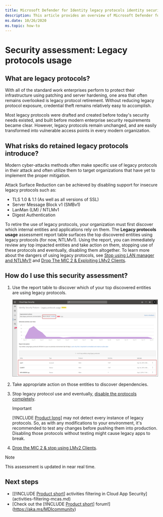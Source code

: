 ```yaml
---
title: Microsoft Defender for Identity legacy protocols identity security posture assessment
description: This article provides an overview of Microsoft Defender for Identity's legacy protocol identification security posture assessment report.
ms.date: 10/26/2020
ms.topic: how-to
---
```


# Security assessment: Legacy protocols usage

## What are legacy protocols?

With all of the standard work enterprises perform to protect their infrastructure using patching and server hardening, one area that often remains overlooked is legacy protocol retirement. Without reducing legacy protocol exposure, credential theft remains relatively easy to accomplish.

Most legacy protocols were drafted and created before today's security needs existed, and built before modern enterprise security requirements became clear. However, legacy protocols remain unchanged, and are easily transformed into vulnerable access points in every modern organization.

## What risks do retained legacy protocols introduce?

Modern cyber-attacks methods often make specific use of legacy protocols in their attack and often utilize them to target organizations that have yet to implement the proper mitigation.

Attack Surface Reduction can be achieved by disabling support for insecure legacy protocols such as:

- TLS 1.0 & 1.1 (As well as all versions of SSL)
- Server Message Block v1 (SMBv1)
- LanMan (LM) / NTLMv1
- Digest Authentication

To retire the use of legacy protocols, your organization must first discover which internal entities and applications rely on them. The **Legacy protocols usage** assessment report table surfaces the top discovered entities using legacy protocols (for now, NTLMv1). Using the report, you can immediately review any top impacted entities and take action on them, stopping use of these protocols and eventually, disabling them altogether. To learn more about the dangers of using legacy protocols, see [Stop using LAN manager and NTLMv1!](/archive/blogs/miriamxyra/stop-using-lan-manager-and-ntlmv1) and [Drop The MIC 2 & Exploiting LMv2 Clients](https://www.preempt.com/blog/active-directory-ntlm-attacks/).

## How do I use this security assessment?

1. Use the report table to discover which of your top discovered entities are using legacy protocols.

    ![Prevent usage of legacy protocols](media/cas-isp-legacy-protocols-2.png)
1. Take appropriate action on those entities to discover dependencies.
1. Stop legacy protocol use and eventually, [disable the protocols completely](/archive/blogs/miriamxyra/stop-using-lan-manager-and-ntlmv1).

    >[!IMPORTANT]
    >[!INCLUDE [Product long](includes/product-long.md)] may not detect every instance of legacy protocols. So, as with any modifications to your environment, it's recommended to test any changes before pushing them into production. Disabling those protocols without testing might cause legacy apps to break.

1. [Drop the MIC 2 & stop using LMv2 Clients](https://www.preempt.com/blog/active-directory-ntlm-attacks/).

> [!NOTE]
> This assessment is updated in near real time.

## Next steps

- [[!INCLUDE [Product short](includes/product-short.md)] activities filtering in Cloud App Security](activities-filtering-mcas.md)
- [Check out the [!INCLUDE [Product short](includes/product-short.md)] forum!](<https://aka.ms/MDIcommunity>)
